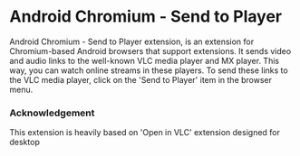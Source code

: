 # Android Chromium - Send to Player

Android Chromium - Send to Player extension, is an extension for Chromium-based Android browsers that support extensions. It sends video and audio links to the well-known VLC media player and MX player. This way, you can watch online streams in these players. To send these links to the VLC media player, click on the 'Send to Player' item in the browser menu.

### Acknowledgement

This extension is heavily based on 'Open in VLC' extension designed for desktop
